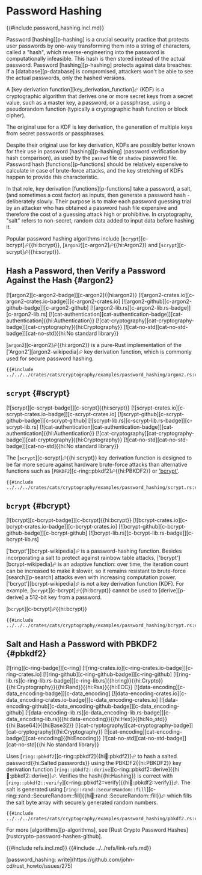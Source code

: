 # Password Hashing

{{#include password_hashing.incl.md}}

Password [hashing][p-hashing] is a crucial security practice that protects user passwords by one-way transforming them into a string of characters, called a "hash", which reverse-engineering into the password is computationally infeasible. This hash is then stored instead of the actual password. Password [hashing][p-hashing] protects against data breaches: If a [database][p-database] is compromised, attackers won't be able to see the actual passwords, only the hashed versions.

A [key derivation function][key_derivation_function]⮳ (KDF) is a cryptographic algorithm that derives one or more secret keys from a secret value, such as a master key, a password, or a passphrase, using a pseudorandom function (typically a cryptographic hash function or block cipher).

The original use for a KDF is key derivation, the generation of multiple keys from secret passwords or passphrases.

Despite their original use for key derivation, KDFs are possibly better known for their use in password [hashing][p-hashing] (password verification by hash comparison), as used by the `passwd` file or `shadow` password file. Password hash [functions][p-functions] should be relatively expensive to calculate in case of brute-force attacks, and the key stretching of KDFs happen to provide this characteristic.

In that role, key derivation [functions][p-functions] take a password, a salt, (and sometimes a cost factor) as inputs, then generate a password hash - deliberately slowly. Their purpose is to make each password guessing trial by an attacker who has obtained a password hash file expensive and therefore the cost of a guessing attack high or prohibitive. In cryptography, "salt" refers to non-secret, random data added to input data before hashing it.

Popular password hashing algorithms include [`bcrypt`][c-bcrypt]⮳{{hi:bcrypt}}, [`Argon2`][c-argon2]⮳{{hi:Argon2}} and [`scrypt`][c-scrypt]⮳{{hi:scrypt}}.

## Hash a Password, then Verify a Password Against the Hash {#argon2}

[![argon2][c-argon2-badge]][c-argon2]{{hi:argon2}}
[![argon2-crates.io][c-argon2-crates.io-badge]][c-argon2-crates.io]
[![argon2-github][c-argon2-github-badge]][c-argon2-github]
[![argon2-lib.rs][c-argon2-lib.rs-badge]][c-argon2-lib.rs]
[![cat-authentication][cat-authentication-badge]][cat-authentication]{{hi:Authentication}}
[![cat-cryptography][cat-cryptography-badge]][cat-cryptography]{{hi:Cryptography}}
[![cat-no-std][cat-no-std-badge]][cat-no-std]{{hi:No standard library}}

[`argon2`][c-argon2]⮳{{hi:argon2}} is a pure-Rust implementation of the ['Argon2'][argon2-wikipedia]⮳ key derivation function, which is commonly used for secure password hashing.

```rust,editable
{{#include ../../../crates/cats/cryptography/examples/password_hashing/argon2.rs:example}}
```

## `scrypt` {#scrypt}

[![scrypt][c-scrypt-badge]][c-scrypt]{{hi:scrypt}}
[![scrypt-crates.io][c-scrypt-crates.io-badge]][c-scrypt-crates.io]
[![scrypt-github][c-scrypt-github-badge]][c-scrypt-github]
[![scrypt-lib.rs][c-scrypt-lib.rs-badge]][c-scrypt-lib.rs]
[![cat-authentication][cat-authentication-badge]][cat-authentication]{{hi:Authentication}}
[![cat-cryptography][cat-cryptography-badge]][cat-cryptography]{{hi:Cryptography}}
[![cat-no-std][cat-no-std-badge]][cat-no-std]{{hi:No standard library}}

The [`scrypt`][c-scrypt]⮳{{hi:scrypt}} key derivation function is designed to be far more secure against hardware brute-force attacks than alternative functions such as [`PBKDF2`][c-ring::pbkdf2]⮳{{hi:PBKDF2}} or ['bcrypt'](#bcrypt).

```rust,editable
{{#include ../../../crates/cats/cryptography/examples/password_hashing/scrypt.rs:example}}
```

## `bcrypt` {#bcrypt}

[![bcrypt][c-bcrypt-badge]][c-bcrypt]{{hi:bcrypt}}
[![bcrypt-crates.io][c-bcrypt-crates.io-badge]][c-bcrypt-crates.io]
[![bcrypt-github][c-bcrypt-github-badge]][c-bcrypt-github]
[![bcrypt-lib.rs][c-bcrypt-lib.rs-badge]][c-bcrypt-lib.rs]

['bcrypt'][bcrypt-wikipedia]⮳ is a password-hashing function. Besides incorporating a salt to protect against rainbow table attacks, ['bcrypt'][bcrypt-wikipedia]⮳ is an adaptive function: over time, the iteration count can be increased to make it slower, so it remains resistant to brute-force [search][p-search] attacks even with increasing computation power. ['bcrypt'][bcrypt-wikipedia]⮳ is not a key derivation function (KDF). For example, [`bcrypt`][c-bcrypt]⮳{{hi:bcrypt}} cannot be used to [derive][p-derive] a 512-bit key from a password.

[`bcrypt`][c-bcrypt]⮳{{hi:bcrypt}}

```rust,editable
{{#include ../../../crates/cats/cryptography/examples/password_hashing/bcrypt.rs:example}}
```

## Salt and Hash a Password with PBKDF2 {#pbkdf2}

[![ring][c-ring-badge]][c-ring] [![ring-crates.io][c-ring-crates.io-badge]][c-ring-crates.io] [![ring-github][c-ring-github-badge]][c-ring-github] [![ring-lib.rs][c-ring-lib.rs-badge]][c-ring-lib.rs]{{hi:ring}}{{hi:Crypto}}{{hi:Cryptography}}{{hi:Rand}}{{hi:Rsa}}{{hi:ECC}} [![data-encoding][c-data_encoding-badge]][c-data_encoding] [![data-encoding-crates.io][c-data_encoding-crates.io-badge]][c-data_encoding-crates.io] [![data-encoding-github][c-data_encoding-github-badge]][c-data_encoding-github] [![data-encoding-lib.rs][c-data_encoding-lib.rs-badge]][c-data_encoding-lib.rs]{{hi:data-encoding}}{{hi:Hex}}{{hi:No_std}}{{hi:Base64}}{{hi:Base32}} [![cat-cryptography][cat-cryptography-badge]][cat-cryptography]{{hi:Cryptography}} [![cat-encoding][cat-encoding-badge]][cat-encoding]{{hi:Encoding}} [![cat-no-std][cat-no-std-badge]][cat-no-std]{{hi:No standard library}}

Uses [`ring::pbkdf2`][c-ring::pbkdf2]{{hi:ring::pbkdf2}}⮳ to hash a salted password{{hi:Salted passwords}} using the PBKDF2{{hi:PBKDF2}} key derivation function [`ring::pbkdf2::derive`][c-ring::pbkdf2::derive]{{hi:ring::pbkdf2::derive}}⮳.
Verifies the hash{{hi:Hashing}} is correct with [`ring::pbkdf2::verify`][c-ring::pbkdf2::verify]{{hi:ring::pbkdf2::verify}}⮳.
The salt is generated using [`ring::rand::SecureRandom::fill`][c-ring::rand::SecureRandom::fill]{{hi:ring::rand::SecureRandom::fill}}⮳ which fills the salt byte array with securely generated random numbers.

```rust,editable
{{#include ../../../crates/cats/cryptography/examples/password_hashing/pbkdf2.rs:example}}
```

For more [algorithms][p-algorithms], see [Rust Crypto Password Hashes][rustcrypto-password-hashes-github].

{{#include refs.incl.md}}
{{#include ../../refs/link-refs.md}}

<div class="hidden">
[password_hashing: write](https://github.com/john-cd/rust_howto/issues/275)
</div>

